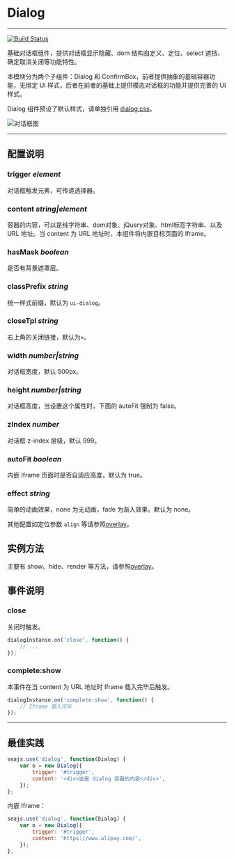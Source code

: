 
# Dialog

---

[![Build Status](https://secure.travis-ci.org/aralejs/dialog.png)](https://travis-ci.org/aralejs/dialog)

基础对话框组件，提供对话框显示隐藏、dom 结构自定义、定位、select 遮挡、确定取消关闭等功能特性。

本模块分为两个子组件：Dialog 和 ConfirmBox，前者提供抽象的基础容器功能，无绑定 UI 样式，后者在前者的基础上提供模态对话框的功能并提供完善的 UI 样式。

Dialog 组件预设了默认样式，请单独引用 [dialog.css](../src/dialog.css)。

![对话框图](https://raw.github.com/slowhost/upload/1355909213528/123.png)

---

## 配置说明

### trigger *element*

对话框触发元素，可传递选择器。

### content *string|element*

容器的内容，可以是纯字符串、dom对象、jQuery对象、html标签字符串、以及 URL 地址。当 content 为 URL 地址时，本组件将内嵌目标页面的 Iframe。

### hasMask *boolean*

是否有背景遮罩层。

### classPrefix *string*

统一样式前缀，默认为 `ui-dialog`。

### closeTpl *string*

右上角的关闭链接，默认为`×`。

### width *number|string*

对话框宽度，默认 500px。


### height *number|string*

对话框高度，当设置这个属性时，下面的 autoFit 强制为 false。

### zIndex *number*

对话框 z-index 层级，默认 999。

### autoFit *boolean*

内嵌 Iframe 页面时是否自适应高度，默认为 true。

### effect *string*

简单的动画效果，none 为无动画，fade 为渐入效果。默认为 none。


其他配置如定位参数 `align` 等请参照[overlay](http://aralejs.org/overlay/)。


## 实例方法

主要有 show、hide、render 等方法，请参照[overlay](http://aralejs.org/overlay/)。


## 事件说明

### close

关闭时触发。

```js
dialogInstanse.on('close', function() {
    // ...
});
```

### complete:show

本事件在当 content 为 URL 地址时 Iframe 载入完毕后触发。

```js
dialogInstanse.on('complete:show', function() {
    // Iframe 载入完毕
});
```

---

## 最佳实践

```js
seajs.use('dialog', function(Dialog) {
    var o = new Dialog({
        trigger: '#trigger',
        content: '<div>这是 dialog 容器的内容</div>',
    });
};
```

内嵌 Iframe：

```js
seajs.use('dialog', function(Dialog) {
    var o = new Dialog({
        trigger: '#trigger',
        content: 'https://www.alipay.com/',
    });
};
```

